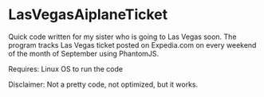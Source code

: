 # LasVegasAiplaneTicket
Quick code written for my sister who is going to Las Vegas soon. The program tracks Las Vegas ticket posted on Expedia.com on every
weekend of the month of September using PhantomJS.

Requires: Linux OS to run the code 

Disclaimer: Not a pretty code, not optimized, but it works.

